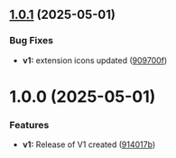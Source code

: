 ## [1.0.1](https://github.com/mrinvicto/chat-gpt-bookmark/compare/v1.0.0...v1.0.1) (2025-05-01)


### Bug Fixes

* **v1:** extension icons updated ([909700f](https://github.com/mrinvicto/chat-gpt-bookmark/commit/909700fe8b0217c51fcf797367e8121fdf194938))

# 1.0.0 (2025-05-01)


### Features

* **v1:** Release of V1 created ([914017b](https://github.com/mrinvicto/chat-gpt-bookmark/commit/914017b467a383214dd1916d77a966daf0feec69))
